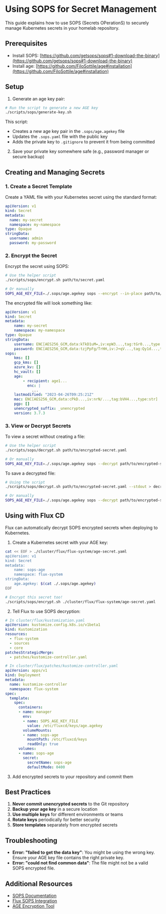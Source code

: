 # Using SOPS for Secret Management

This guide explains how to use SOPS (Secrets OPerationS) to securely manage Kubernetes secrets in your homelab repository.

## Prerequisites

- Install SOPS: [https://github.com/getsops/sops#1-download-the-binary](https://github.com/getsops/sops#1-download-the-binary)
- Install age: [https://github.com/FiloSottile/age#installation](https://github.com/FiloSottile/age#installation)

## Setup

1. Generate an age key pair:

```bash
# Run the script to generate a new AGE key
./scripts/sops/generate-key.sh
```

This script:
- Creates a new age key pair in the `.sops/age.agekey` file
- Updates the `.sops.yaml` file with the public key
- Adds the private key to `.gitignore` to prevent it from being committed

2. Save your private key somewhere safe (e.g., password manager or secure backup)

## Creating and Managing Secrets

### 1. Create a Secret Template

Create a YAML file with your Kubernetes secret using the standard format:

```yaml
apiVersion: v1
kind: Secret
metadata:
  name: my-secret
  namespace: my-namespace
type: Opaque
stringData:
  username: admin
  password: my-password
```

### 2. Encrypt the Secret

Encrypt the secret using SOPS:

```bash
# Use the helper script
./scripts/sops/encrypt.sh path/to/secret.yaml

# Or manually
SOPS_AGE_KEY_FILE=./.sops/age.agekey sops --encrypt --in-place path/to/secret.yaml
```

The encrypted file will look something like:

```yaml
apiVersion: v1
kind: Secret
metadata:
    name: my-secret
    namespace: my-namespace
type: Opaque
stringData:
    username: ENC[AES256_GCM,data:kTkD1uM=,iv:epW3...,tag:tGr0...,type:str]
    password: ENC[AES256_GCM,data:tzjPpFg/TrHH,iv:J+qV...,tag:Qy1d...,type:str]
sops:
    kms: []
    gcp_kms: []
    azure_kv: []
    hc_vault: []
    age:
        - recipient: age1...
          enc: |
            ...
    lastmodified: "2023-04-26T09:25:21Z"
    mac: ENC[AES256_GCM,data:cPkD...,iv:nrN/...,tag:bVH4...,type:str]
    pgp: []
    unencrypted_suffix: _unencrypted
    version: 3.7.3
```

### 3. View or Decrypt Secrets

To view a secret without creating a file:

```bash
# Use the helper script
./scripts/sops/decrypt.sh path/to/encrypted-secret.yaml

# Or manually
SOPS_AGE_KEY_FILE=./.sops/age.agekey sops --decrypt path/to/encrypted-secret.yaml
```

To save a decrypted file:

```bash
# Using the script
./scripts/sops/decrypt.sh path/to/encrypted-secret.yaml --stdout > decrypted.yaml

# Or manually
SOPS_AGE_KEY_FILE=./.sops/age.agekey sops --decrypt path/to/encrypted-secret.yaml > decrypted.yaml
```

## Using with Flux CD

Flux can automatically decrypt SOPS encrypted secrets when deploying to Kubernetes.

1. Create a Kubernetes secret with your AGE key:

```bash
cat << EOF > ./cluster/flux/flux-system/age-secret.yaml
apiVersion: v1
kind: Secret
metadata:
    name: sops-age
    namespace: flux-system
stringData:
    age.agekey: $(cat ./.sops/age.agekey)
EOF

# Encrypt this secret too!
./scripts/sops/encrypt.sh ./cluster/flux/flux-system/age-secret.yaml
```

2. Tell Flux to use SOPS decryption:

```yaml
# In cluster/flux/kustomization.yaml
apiVersion: kustomize.config.k8s.io/v1beta1
kind: Kustomization
resources:
  - flux-system
  - sources
  - core
patchesStrategicMerge:
  - patches/kustomize-controller.yaml
```

```yaml
# In cluster/flux/patches/kustomize-controller.yaml
apiVersion: apps/v1
kind: Deployment
metadata:
  name: kustomize-controller
  namespace: flux-system
spec:
  template:
    spec:
      containers:
      - name: manager
        env:
        - name: SOPS_AGE_KEY_FILE
          value: /etc/fluxcd/keys/age.agekey
        volumeMounts:
        - name: sops-age
          mountPath: /etc/fluxcd/keys
          readOnly: true
      volumes:
      - name: sops-age
        secret:
          secretName: sops-age
          defaultMode: 0400
```

3. Add encrypted secrets to your repository and commit them

## Best Practices

1. **Never commit unencrypted secrets** to the Git repository
2. **Backup your age key** in a secure location
3. **Use multiple keys** for different environments or teams
4. **Rotate keys** periodically for better security
5. **Store templates** separately from encrypted secrets

## Troubleshooting

- **Error: "failed to get the data key"**: You might be using the wrong key. Ensure your AGE key file contains the right private key.
- **Error: "could not find common data"**: The file might not be a valid SOPS encrypted file.

## Additional Resources

- [SOPS Documentation](https://github.com/getsops/sops)
- [Flux SOPS Integration](https://fluxcd.io/flux/guides/mozilla-sops/)
- [AGE Encryption Tool](https://github.com/FiloSottile/age)

